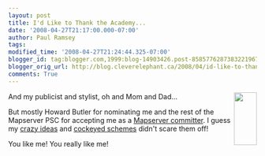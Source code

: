 ```yaml
---
layout: post
title: I'd Like to Thank the Academy...
date: '2008-04-27T21:17:00.000-07:00'
author: Paul Ramsey
tags: 
modified_time: '2008-04-27T21:24:44.325-07:00'
blogger_id: tag:blogger.com,1999:blog-14903426.post-8585776287383221967
blogger_orig_url: http://blog.cleverelephant.ca/2008/04/id-like-to-thank-academy.html
comments: True
---
```


<img src="http://www.viamagazine.com/images/articles/on_the_road_march01_1.gif" style="float:right;" width="46" height="107" />And my publicist and stylist, oh and Mom and Dad...

But mostly Howard Butler for nominating me and the rest of the Mapserver PSC for accepting me as a [Mapserver committer](http://www.nabble.com/Motion%3A-Nominate-Paul-Ramsey-for-SVN-commit-access-td16887843.html).  I guess my [crazy ideas](http://mapserver.gis.umn.edu/development/rfc/ms-rfc-43/) and [cockeyed schemes](http://trac.osgeo.org/mapserver/ticket/2282) didn't scare them off!

You like me! You really like me!